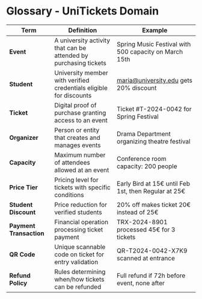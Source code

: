 # Glossary - UniTickets Domain

| Term | Definition | Example |
|------|------------|---------|
| **Event** | A university activity that can be attended by purchasing tickets | Spring Music Festival with 500 capacity on March 15th |
| **Student** | University member with verified credentials eligible for discounts | maria@university.edu gets 20% discount |
| **Ticket** | Digital proof of purchase granting access to an event | Ticket #T-2024-0042 for Spring Festival |
| **Organizer** | Person or entity that creates and manages events | Drama Department organizing theatre festival |
| **Capacity** | Maximum number of attendees allowed at an event | Conference room capacity: 200 people |
| **Price Tier** | Pricing level for tickets with specific conditions | Early Bird at 15€ until Feb 1st, then Regular at 25€ |
| **Student Discount** | Price reduction for verified students | 20% off makes ticket 20€ instead of 25€ |
| **Payment Transaction** | Financial operation processing ticket payment | TRX-2024-8901 processed 45€ for 3 tickets |
| **QR Code** | Unique scannable code on ticket for entry validation | QR-T2024-0042-X7K9 scanned at entrance |
| **Refund Policy** | Rules determining when/how tickets can be refunded | Full refund if 72h before event, none after |
